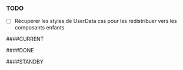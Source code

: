 ### TODO

- [ ] Récuperer les styles de UserData css pour les redistribuer vers les composants enfants

####CURRENT

####DONE

####STANDBY